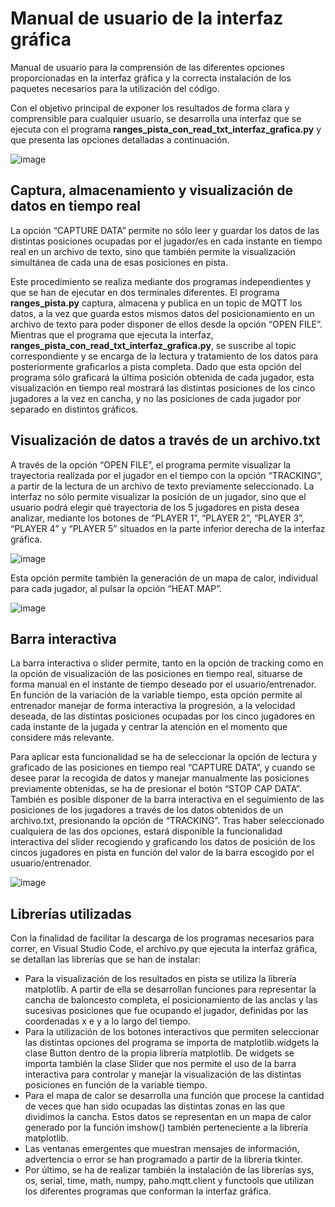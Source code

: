 # Manual de usuario de la interfaz gráfica
Manual de usuario para la comprensión de las diferentes opciones proporcionadas en la interfaz gráfica y la correcta instalación de los paquetes necesarios para la utilización del código.

Con el objetivo principal de exponer los resultados de forma clara y comprensible para cualquier usuario, se desarrolla una interfaz que se ejecuta con el programa **ranges_pista_con_read_txt_interfaz_grafica.py** y que presenta las opciones detalladas a continuación.

![image](https://github.com/GII/TFG_Carlos_Pena/assets/119660695/d0d59579-81f8-4146-a5ec-51257da96187)

## Captura, almacenamiento y visualización de datos en tiempo real
La opción “CAPTURE DATA” permite no sólo leer y guardar los datos de las distintas posiciones ocupadas por el jugador/es en cada instante en tiempo real en un archivo de texto, sino que también permite la visualización simultánea de cada una de esas posiciones en pista.

Este procedimiento se realiza mediante dos programas independientes y que se han de ejecutar en dos terminales diferentes. El programa **ranges_pista.py** captura, almacena y publica en un topic de MQTT los datos, a la vez que guarda estos mismos datos del posicionamiento en un archivo de texto para poder disponer de ellos desde la opción “OPEN FILE”. Mientras que el programa que ejecuta la interfaz, **ranges_pista_con_read_txt_interfaz_grafica.py**, se suscribe al topic correspondiente y se encarga de la lectura y tratamiento de los datos para posteriormente graficarlos a pista completa. Dado que esta opción del programa sólo graficará la última posición obtenida de cada jugador, esta visualización en tiempo real mostrará las distintas posiciones de los cinco jugadores a la vez en cancha, y no las posiciones de cada jugador por separado en distintos gráficos.

## Visualización de datos a través de un archivo.txt
A través de la opción “OPEN FILE”, el programa permite visualizar la trayectoria realizada por el jugador en el tiempo con la opción “TRACKING”, a partir de la lectura de un archivo de texto previamente seleccionado. La interfaz no sólo permite visualizar la posición de un jugador, sino que el usuario podrá elegir qué trayectoria de los 5 jugadores en pista desea analizar, mediante los botones de “PLAYER 1”, “PLAYER 2”, “PLAYER 3”,  “PLAYER 4” y “PLAYER 5” situados en la parte inferior derecha de la interfaz gráfica.

![image](https://github.com/GII/TFG_Carlos_Pena/assets/119660695/708ebb6a-a76a-4d72-9b38-10c7d9aa2fbc)

Esta opción permite también la generación de un mapa de calor, individual para cada jugador, al pulsar la opción “HEAT MAP”.

![image](https://github.com/GII/TFG_Carlos_Pena/assets/119660695/73fd456e-cfc5-4fa3-b15b-7f16b99458e4)

## Barra interactiva
La barra interactiva o slider permite, tanto en la opción de tracking como en la opción de visualización de las posiciones en tiempo real, situarse de forma manual en el instante de tiempo deseado por el usuario/entrenador. En función de la variación de la variable tiempo, esta opción permite al entrenador manejar de forma interactiva la progresión, a la velocidad deseada, de las distintas posiciones ocupadas por los cinco jugadores en cada instante de la jugada y centrar la atención en el momento que considere más relevante.

Para aplicar esta funcionalidad se ha de seleccionar la opción de lectura y graficado de las posiciones en tiempo real “CAPTURE DATA”, y cuando se desee parar la recogida de datos y manejar manualmente las posiciones previamente obtenidas, se ha de presionar el botón “STOP CAP DATA”. También es posible disponer de la barra interactiva en el seguimiento de las posiciones de los jugadores a través de los datos obtenidos de un archivo.txt, presionando la opción de “TRACKING”. Tras haber seleccionado cualquiera de las dos opciones, estará disponible la funcionalidad interactiva del slider recogiendo y graficando los datos de posición de los cincos jugadores en pista en función del valor de la barra escogido por el usuario/entrenador.

![image](https://github.com/GII/TFG_Carlos_Pena/assets/119660695/9aec6f3c-ca27-49bc-8322-86fde229fc31)

## Librerías utilizadas
Con la finalidad de facilitar la descarga de los programas necesarios para correr, en Visual Studio Code, el archivo.py que ejecuta la interfaz gráfica, se detallan las librerías que se han de instalar:
- Para la visualización de los resultados en pista se utiliza la librería matplotlib. A partir de ella se desarrollan funciones para representar la cancha de baloncesto completa, el posicionamiento de las anclas y las sucesivas posiciones que fue ocupando el jugador, definidas por las coordenadas x e y a lo largo del tiempo.
- Para la utilización de los botones interactivos que permiten seleccionar las distintas opciones del programa se importa de matplotlib.widgets la clase Button dentro de la propia librería matplotlib. De widgets se importa también la clase Slider que nos permite el uso de la barra interactiva para controlar y manejar la visualización de las distintas posiciones en función de la variable tiempo.
- Para el mapa de calor se desarrolla una función que procese la cantidad de veces que han sido ocupadas las distintas zonas en las que dividimos la cancha. Estos datos se representan en un mapa de calor generado por la función imshow() también perteneciente a la librería matplotlib.
- Las ventanas emergentes que muestran mensajes de información, advertencia o error se han programado a partir de la librería tkinter.
- Por último, se ha de realizar también la instalación de las librerías sys, os, serial, time, math, numpy, paho.mqtt.client y functools que utilizan los diferentes programas que conforman la interfaz gráfica.





